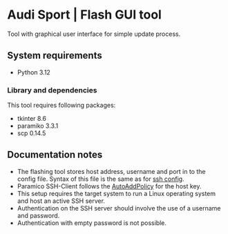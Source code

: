 # Audi Sport | Flash GUI tool
Tool with graphical user interface for simple update process.

## System requirements
- Python 3.12

### Library and dependencies
This tool requires following packages: 
- tkinter 8.6
- paramiko 3.3.1
- scp 0.14.5

## Documentation notes
- The flashing tool stores host address, username and port in to the config file. Syntax of this file is the same as for [ssh config](https://www.ssh.com/academy/ssh/config).
- Paramico SSH-Client follows the [AutoAddPolicy](https://docs.paramiko.org/en/2.4/api/client.html#paramiko.client.AutoAddPolicy) for the host key.
- This setup requires the target system to run a Linux operating system and host an active SSH server. 
- Authentication on the SSH server should involve the use of a username and password.
- Authentication with empty password is not possible. 

